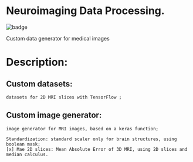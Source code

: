 # Neuroimaging Data Processing.


![badge](https://img.shields.io/github/languages/count/victor-hro/neuroimaging_generator?color=yellow&label=Python&logo=Python&logoColor=yellow)

Custom data generator for medical images

# Description:
## Custom datasets: 
    datasets for 2D MRI slices with TensorFlow ;
    
## Custom image generator: 
    image generator for MRI images, based on a keras function;
    
    Standardization: standard scaler only for brain structures, using boolean mask;
    [x] Mae 2D slices: Mean Absolute Error of 3D MRI, using 2D slices and median calculus.

